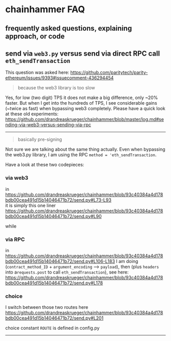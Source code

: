 # chainhammer FAQ
frequently asked questions, explaining approach, or code
---

## send via `web3.py` versus send via direct RPC call `eth_sendTransaction`
 
This question was asked here: https://github.com/paritytech/parity-ethereum/issues/9393#issuecomment-436294454

> because the web3 library is too slow

Yes, for low (two digit) TPS it does not make a big difference, only ~20% faster. But when I get into the hundreds of TPS, I see considerable gains (~twice as fast) when bypassing web3 completely.  Please have a quick look at these old experiments: https://github.com/drandreaskrueger/chainhammer/blob/master/log.md#sending-via-web3-versus-sending-via-rpc

---


> basically pre-signing 

Not sure we are talking about the same thing actually. Even when bypassing the web3.py library, I am using the RPC `method = 'eth_sendTransaction`.


Have a look at these two codepieces:

### via web3  

in https://github.com/drandreaskrueger/chainhammer/blob/93c40384a4d178bdb00cea491d15b14046471b72/send.py#L73-L93   
it is simply this one liner https://github.com/drandreaskrueger/chainhammer/blob/93c40384a4d178bdb00cea491d15b14046471b72/send.py#L90

while 

### via RPC

in https://github.com/drandreaskrueger/chainhammer/blob/93c40384a4d178bdb00cea491d15b14046471b72/send.py#L106-L183
I am doing (`contract_method_ID` + `argument_encoding` --> `payload`), then (plus `headers` into a`requests.post` to call `eth_sendTransaction`), see here:  
https://github.com/drandreaskrueger/chainhammer/blob/93c40384a4d178bdb00cea491d15b14046471b72/send.py#L178


### choice

I switch between those two routes here https://github.com/drandreaskrueger/chainhammer/blob/93c40384a4d178bdb00cea491d15b14046471b72/send.py#L201

choice constant `ROUTE` is defined in config.py

---


